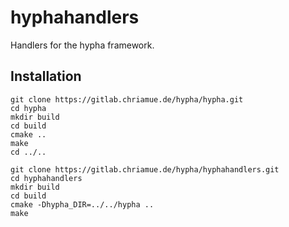 # hyphahandlers

Handlers for the hypha framework.

## Installation

```{r, engine='bash', count_lines}
git clone https://gitlab.chriamue.de/hypha/hypha.git
cd hypha
mkdir build
cd build
cmake ..
make
cd ../..

git clone https://gitlab.chriamue.de/hypha/hyphahandlers.git
cd hyphahandlers
mkdir build
cd build
cmake -Dhypha_DIR=../../hypha ..
make
```
